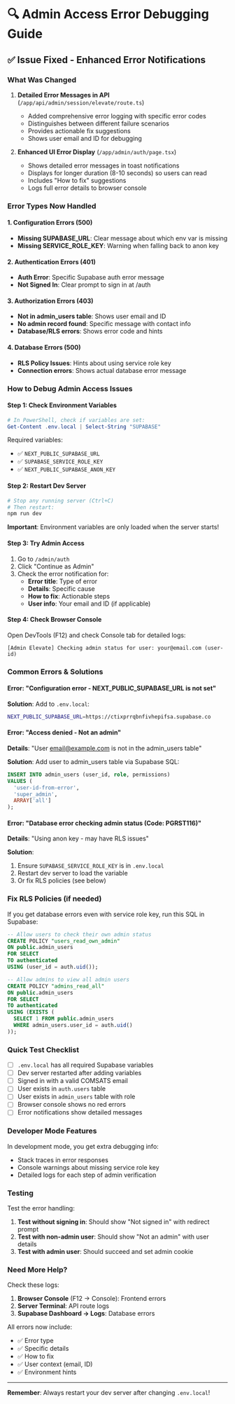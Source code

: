 # 🔍 Admin Access Error Debugging Guide

## ✅ Issue Fixed - Enhanced Error Notifications

### What Was Changed

1. **Detailed Error Messages in API** (`/app/api/admin/session/elevate/route.ts`)
   - Added comprehensive error logging with specific error codes
   - Distinguishes between different failure scenarios
   - Provides actionable fix suggestions
   - Shows user email and ID for debugging

2. **Enhanced UI Error Display** (`/app/admin/auth/page.tsx`)
   - Shows detailed error messages in toast notifications
   - Displays for longer duration (8-10 seconds) so users can read
   - Includes "How to fix" suggestions
   - Logs full error details to browser console

### Error Types Now Handled

#### 1. Configuration Errors (500)
- **Missing SUPABASE_URL**: Clear message about which env var is missing
- **Missing SERVICE_ROLE_KEY**: Warning when falling back to anon key

#### 2. Authentication Errors (401)
- **Auth Error**: Specific Supabase auth error message
- **Not Signed In**: Clear prompt to sign in at /auth

#### 3. Authorization Errors (403)
- **Not in admin_users table**: Shows user email and ID
- **No admin record found**: Specific message with contact info
- **Database/RLS errors**: Shows error code and hints

#### 4. Database Errors (500)
- **RLS Policy Issues**: Hints about using service role key
- **Connection errors**: Shows actual database error message

### How to Debug Admin Access Issues

#### Step 1: Check Environment Variables
```powershell
# In PowerShell, check if variables are set:
Get-Content .env.local | Select-String "SUPABASE"
```

Required variables:
- ✅ `NEXT_PUBLIC_SUPABASE_URL`
- ✅ `SUPABASE_SERVICE_ROLE_KEY`
- ✅ `NEXT_PUBLIC_SUPABASE_ANON_KEY`

#### Step 2: Restart Dev Server
```powershell
# Stop any running server (Ctrl+C)
# Then restart:
npm run dev
```

**Important**: Environment variables are only loaded when the server starts!

#### Step 3: Try Admin Access
1. Go to `/admin/auth`
2. Click "Continue as Admin"
3. Check the error notification for:
   - **Error title**: Type of error
   - **Details**: Specific cause
   - **How to fix**: Actionable steps
   - **User info**: Your email and ID (if applicable)

#### Step 4: Check Browser Console
Open DevTools (F12) and check Console tab for detailed logs:
```
[Admin Elevate] Checking admin status for user: your@email.com (user-id)
```

### Common Errors & Solutions

#### Error: "Configuration error - NEXT_PUBLIC_SUPABASE_URL is not set"
**Solution**: Add to `.env.local`:
```bash
NEXT_PUBLIC_SUPABASE_URL=https://ctixprrqbnfivhepifsa.supabase.co
```

#### Error: "Access denied - Not an admin"
**Details**: "User email@example.com is not in the admin_users table"

**Solution**: Add user to admin_users table via Supabase SQL:
```sql
INSERT INTO admin_users (user_id, role, permissions)
VALUES (
  'user-id-from-error',
  'super_admin',
  ARRAY['all']
);
```

#### Error: "Database error checking admin status (Code: PGRST116)"
**Details**: "Using anon key - may have RLS issues"

**Solution**: 
1. Ensure `SUPABASE_SERVICE_ROLE_KEY` is in `.env.local`
2. Restart dev server to load the variable
3. Or fix RLS policies (see below)

### Fix RLS Policies (if needed)

If you get database errors even with service role key, run this SQL in Supabase:

```sql
-- Allow users to check their own admin status
CREATE POLICY "users_read_own_admin"
ON public.admin_users
FOR SELECT
TO authenticated
USING (user_id = auth.uid());

-- Allow admins to view all admin users
CREATE POLICY "admins_read_all"
ON public.admin_users
FOR SELECT
TO authenticated
USING (EXISTS (
  SELECT 1 FROM public.admin_users
  WHERE admin_users.user_id = auth.uid()
));
```

### Quick Test Checklist

- [ ] `.env.local` has all required Supabase variables
- [ ] Dev server restarted after adding variables
- [ ] Signed in with a valid COMSATS email
- [ ] User exists in `auth.users` table
- [ ] User exists in `admin_users` table with role
- [ ] Browser console shows no red errors
- [ ] Error notifications show detailed messages

### Developer Mode Features

In development mode, you get extra debugging info:
- Stack traces in error responses
- Console warnings about missing service role key
- Detailed logs for each step of admin verification

### Testing

Test the error handling:

1. **Test without signing in**: Should show "Not signed in" with redirect prompt
2. **Test with non-admin user**: Should show "Not an admin" with user details
3. **Test with admin user**: Should succeed and set admin cookie

### Need More Help?

Check these logs:
1. **Browser Console** (F12 → Console): Frontend errors
2. **Server Terminal**: API route logs
3. **Supabase Dashboard → Logs**: Database errors

All errors now include:
- ✅ Error type
- ✅ Specific details
- ✅ How to fix
- ✅ User context (email, ID)
- ✅ Environment hints

---

**Remember**: Always restart your dev server after changing `.env.local`!
